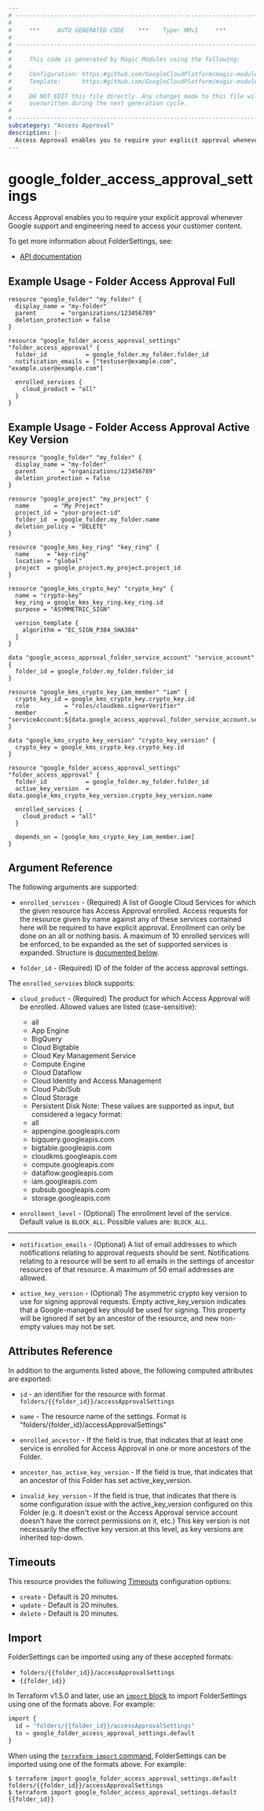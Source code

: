 ```yaml
---
# ----------------------------------------------------------------------------
#
#     ***     AUTO GENERATED CODE    ***    Type: MMv1     ***
#
# ----------------------------------------------------------------------------
#
#     This code is generated by Magic Modules using the following:
#
#     Configuration: https:#github.com/GoogleCloudPlatform/magic-modules/tree/main/mmv1/products/accessapproval/FolderSettings.yaml
#     Template:      https:#github.com/GoogleCloudPlatform/magic-modules/tree/main/mmv1/templates/terraform/resource.html.markdown.tmpl
#
#     DO NOT EDIT this file directly. Any changes made to this file will be
#     overwritten during the next generation cycle.
#
# ----------------------------------------------------------------------------
subcategory: "Access Approval"
description: |-
  Access Approval enables you to require your explicit approval whenever Google support and engineering need to access your customer content.
---
```


# google_folder_access_approval_settings

Access Approval enables you to require your explicit approval whenever Google support and engineering need to access your customer content.


To get more information about FolderSettings, see:

* [API documentation](https://cloud.google.com/access-approval/docs/reference/rest/v1/folders)

## Example Usage - Folder Access Approval Full


```hcl
resource "google_folder" "my_folder" {
  display_name = "my-folder"
  parent       = "organizations/123456789"
  deletion_protection = false
}

resource "google_folder_access_approval_settings" "folder_access_approval" {
  folder_id           = google_folder.my_folder.folder_id
  notification_emails = ["testuser@example.com", "example.user@example.com"]

  enrolled_services {
  	cloud_product = "all"
  }
}
```
## Example Usage - Folder Access Approval Active Key Version


```hcl
resource "google_folder" "my_folder" {
  display_name = "my-folder"
  parent       = "organizations/123456789"
  deletion_protection = false
}

resource "google_project" "my_project" {
  name       = "My Project"
  project_id = "your-project-id"
  folder_id  = google_folder.my_folder.name
  deletion_policy = "DELETE"
}

resource "google_kms_key_ring" "key_ring" {
  name     = "key-ring"
  location = "global"
  project  = google_project.my_project.project_id
}

resource "google_kms_crypto_key" "crypto_key" {
  name = "crypto-key"
  key_ring = google_kms_key_ring.key_ring.id
  purpose = "ASYMMETRIC_SIGN"

  version_template {
    algorithm = "EC_SIGN_P384_SHA384"
  }
}

data "google_access_approval_folder_service_account" "service_account" {
  folder_id = google_folder.my_folder.folder_id
}

resource "google_kms_crypto_key_iam_member" "iam" {
  crypto_key_id = google_kms_crypto_key.crypto_key.id
  role          = "roles/cloudkms.signerVerifier"
  member        = "serviceAccount:${data.google_access_approval_folder_service_account.service_account.account_email}"
}

data "google_kms_crypto_key_version" "crypto_key_version" {
  crypto_key = google_kms_crypto_key.crypto_key.id
}

resource "google_folder_access_approval_settings" "folder_access_approval" {
  folder_id           = google_folder.my_folder.folder_id
  active_key_version  = data.google_kms_crypto_key_version.crypto_key_version.name

  enrolled_services {
  	cloud_product = "all"
  }

  depends_on = [google_kms_crypto_key_iam_member.iam]
}
```

## Argument Reference

The following arguments are supported:


* `enrolled_services` -
  (Required)
  A list of Google Cloud Services for which the given resource has Access Approval enrolled.
  Access requests for the resource given by name against any of these services contained here will be required
  to have explicit approval. Enrollment can only be done on an all or nothing basis.
  A maximum of 10 enrolled services will be enforced, to be expanded as the set of supported services is expanded.
  Structure is [documented below](#nested_enrolled_services).

* `folder_id` -
  (Required)
  ID of the folder of the access approval settings.


<a name="nested_enrolled_services"></a>The `enrolled_services` block supports:

* `cloud_product` -
  (Required)
  The product for which Access Approval will be enrolled. Allowed values are listed (case-sensitive):
    * all
    * App Engine
    * BigQuery
    * Cloud Bigtable
    * Cloud Key Management Service
    * Compute Engine
    * Cloud Dataflow
    * Cloud Identity and Access Management
    * Cloud Pub/Sub
    * Cloud Storage
    * Persistent Disk
  Note: These values are supported as input, but considered a legacy format:
    * all
    * appengine.googleapis.com
    * bigquery.googleapis.com
    * bigtable.googleapis.com
    * cloudkms.googleapis.com
    * compute.googleapis.com
    * dataflow.googleapis.com
    * iam.googleapis.com
    * pubsub.googleapis.com
    * storage.googleapis.com

* `enrollment_level` -
  (Optional)
  The enrollment level of the service.
  Default value is `BLOCK_ALL`.
  Possible values are: `BLOCK_ALL`.

- - -


* `notification_emails` -
  (Optional)
  A list of email addresses to which notifications relating to approval requests should be sent.
  Notifications relating to a resource will be sent to all emails in the settings of ancestor
  resources of that resource. A maximum of 50 email addresses are allowed.

* `active_key_version` -
  (Optional)
  The asymmetric crypto key version to use for signing approval requests.
  Empty active_key_version indicates that a Google-managed key should be used for signing.
  This property will be ignored if set by an ancestor of the resource, and new non-empty values may not be set.


## Attributes Reference

In addition to the arguments listed above, the following computed attributes are exported:

* `id` - an identifier for the resource with format `folders/{{folder_id}}/accessApprovalSettings`

* `name` -
  The resource name of the settings. Format is "folders/{folder_id}/accessApprovalSettings"

* `enrolled_ancestor` -
  If the field is true, that indicates that at least one service is enrolled for Access Approval in one or more ancestors of the Folder.

* `ancestor_has_active_key_version` -
  If the field is true, that indicates that an ancestor of this Folder has set active_key_version.

* `invalid_key_version` -
  If the field is true, that indicates that there is some configuration issue with the active_key_version
  configured on this Folder (e.g. it doesn't exist or the Access Approval service account doesn't have the
  correct permissions on it, etc.) This key version is not necessarily the effective key version at this level,
  as key versions are inherited top-down.


## Timeouts

This resource provides the following
[Timeouts](https://developer.hashicorp.com/terraform/plugin/sdkv2/resources/retries-and-customizable-timeouts) configuration options:

- `create` - Default is 20 minutes.
- `update` - Default is 20 minutes.
- `delete` - Default is 20 minutes.

## Import


FolderSettings can be imported using any of these accepted formats:

* `folders/{{folder_id}}/accessApprovalSettings`
* `{{folder_id}}`


In Terraform v1.5.0 and later, use an [`import` block](https://developer.hashicorp.com/terraform/language/import) to import FolderSettings using one of the formats above. For example:

```tf
import {
  id = "folders/{{folder_id}}/accessApprovalSettings"
  to = google_folder_access_approval_settings.default
}
```

When using the [`terraform import` command](https://developer.hashicorp.com/terraform/cli/commands/import), FolderSettings can be imported using one of the formats above. For example:

```
$ terraform import google_folder_access_approval_settings.default folders/{{folder_id}}/accessApprovalSettings
$ terraform import google_folder_access_approval_settings.default {{folder_id}}
```
